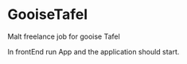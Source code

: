 # GooiseTafel
Malt freelance job for gooise Tafel

In frontEnd run App and the application should start.
